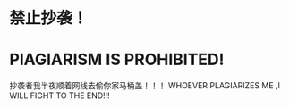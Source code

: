 # 禁止抄袭！
# PlAGIARISM IS PROHIBITED!
抄袭者我半夜顺着网线去偷你家马桶盖！！！
WHOEVER PLAGIARIZES ME ,I WILL FIGHT TO THE END!!!
